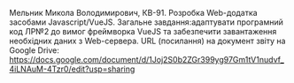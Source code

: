 Мельник Микола Володимирович, КВ-91. Розробка Web-додатка засобами Javascript/VueJS. Загальне завдання:адаптувати програмний код ЛР№2 до вимог фреймворка VueJS та забезпечити завантаження необхідних даних з Web-сервера. URL (посилання) на документ звіту на Google Drive: https://docs.google.com/document/d/1Joj2S0b2ZGr399yg97Gm1tV1nudvf_4iLNAuM-4Tzr0/edit?usp=sharing
